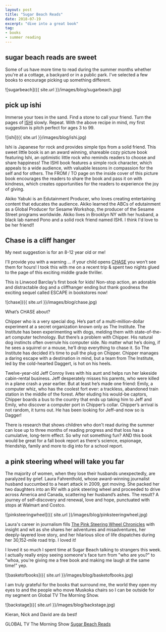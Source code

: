 ```yaml
---
layout: post
title: "Sugar Beach Reads"
date: 2018-07-19    
excerpt: "dive into a great book"
tag:
- books
- summer reading
---
```


## sugar beach reads are sweet

Some of us have more time to read during the summer months whether you're at a cottage, a backyard or in a public park. I've selected a few books to encourage picking up something different.

![sugarbeach]({{ site.url }}/images/blog/sugarbeach.jpg)

## pick up ishi

Immerse your toes in the sand.
Find a stone to call your friend.
Turn the pages of [ISHI](https://www.chapters.indigo.ca/en-ca/books/ishi-simple-tips-from-a/9781576878163-item.html?ikwid=ishi&ikwsec=Home&ikwidx=0) slowly.
Repeat.
With the above recipe in mind, my first suggestion is pitch perfect for ages 3 to 99.

![ishi]({{ site.url }}/images/blog/ishi.jpg)

Ishi is Japanese for rock and provides simple tips from a solid friend. This sweet little book is an an award winning, shareable cozy picture book featuring Ishi, an optimistic little rock who reminds readers to choose and share happiness! The ISHI book features a simple rock character, which appeals to a wide audience, with valuable lessons in compassion for the self and for others. The FROM / TO page on the inside cover of this picture book encourages the readers to share the book and pass it on with kindness, which creates opportunities for the readers to experience the joy of giving.

Akiko Yabuki is an Edutainment Producer, who loves creating entertaining content that educates the audience. Akiko learned the ABCs of edutainment as a Global Producer for Sesame Workshop, the producer of the Sesame Street programs worldwide. Akiko lives in Brooklyn NY with her husband, a black lab named Pono and a solid rock friend named ISHI. I think I'd love to be her friend!!

## Chase is a cliff hanger

My next suggestion is for an 8-12 year old or me!

I'll provide you with a warning … if your child opens [CHASE](https://www.chapters.indigo.ca/en-ca/books/chase/9780143198772-item.html?ikwid=chase&ikwsec=Home&ikwidx=0) you won’t see them for hours! I took this with me on a recent trip & spent two nights glued to the page of this exciting middle grade thriller.

This is Linwood Barclay’s first book for kids!  Non-stop action, an adorable and distractable dog and a cliffhanger ending but thank goodness the exciting sequel called ESCAPE in bookstores now!

![chase]({{ site.url }}/images/blog/chase.jpg)

What’s CHASE about?

Chipper who is a very special dog. He’s part of a multi-million-dollar experiment at a secret organization known only as The Institute. The Institute has been experimenting with dogs, melding them with state-of-the-art computer technology. But there’s a problem with Chipper. His natural dog instincts often overrule his computer side. No matter what he’s doing, if he sees a squirrel or a mouse, he’ll drop everything to chase it. So The Institute has decided it’s time to pull the plug on Chipper. Chipper manages a daring escape with a destination in mind, but a team from The Institute, led by the cold-hearted Daggert, is hot on his heels.

Twelve-year-old Jeff Conroy lives with his aunt and helps run her lakeside cabin-rental business. Jeff desperately misses his parents, who were killed in a plane crash a year earlier. But at least he’s made one friend: Emily, a computer whiz, who has the coolest fort ever: a trackless, abandoned train station in the middle of the forest.
After eluding his would-be captors, Chipper boards a bus to the country that ends up taking him to Jeff and Emily, who discover a computer port in Chipper’s collar. Chipper’s arrival is not random, it turns out. He has been looking for Jeff–and now so is Dagger!

There is research that shows children who don't read during the summer can lose up to three months of reading progress and that loss has a cumulative, long-term effect. So why not something fun? AND this book would be great for a fall book report as there's science, espionage, friendship, family and more to dig into for a school report.

## a pink steering wheel will take you far

The majority of women, when they lose their husbands unexpectedly, are paralyzed by grief. Laura Fahrenthold, whose award-winning journalist husband succumbed to a heart attack in 2009, got moving. She packed her two daughters into an RV with a pink steering wheel and proceeded to drive across America and Canada, scattering her husband’s ashes. The result? A journey of self-discovery and renewal, love and hope, punctuated with stops at Walmart and Costco.

![pinksteeringwheel]({{ site.url }}/images/blog/pinksteeringwheel.jpg)

Laura's career in journalism fills [The Pink Steering Wheel Chronicles](https://www.chapters.indigo.ca/en-ca/books/the-pink-steering-wheel-chronicles/9781578267682-item.html?ikwid=pink+steering+wheel&ikwsec=Home&ikwidx=0) with insight and wit as she shares her adventures and misadventures, her deeply-layered love story, and her hilarious slice of life dispatches during her 30,152-mile road trip. I loved it!

I loved it so much I spent time at Sugar Beach talking to strangers this week. I actually really enjoy seeing someone's face turn from "who are you?" to "whoa, you're giving me a free book and making me laugh at the same time!"  yep.

![basketofbooks]({{ site.url }}/images/blog/basketofbooks.jpg)

I am truly grateful for the books that surround me, the world they open my eyes to and the people who move Muskoka chairs so I can be outside for my segment on Global TV The Morning Show.

![backstage]({{ site.url }}/images/blog/backstage.jpg)

Kieran, Nick and David are da best!

<i class="fa fa-television" aria-hidden="true"></i> GLOBAL TV The Morning Show [Sugar Beach Reads](https://globalnews.ca/video/rd/1280206403956/)
